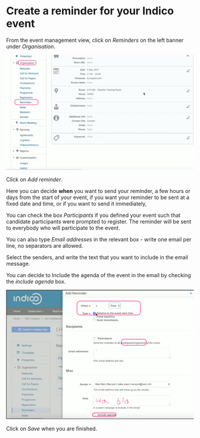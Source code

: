 # Create a reminder for your Indico event

From the event management view, click on _Reminders_ on the left banner under _Organisation_.

![](/assets/reminders_entry.png)

Click on _Add reminder_.

Here you can decide **when** you want to send your reminder, a few hours or days from the start of your event, if you want your reminder to be sent at a fixed date and time, or if you want to send it immediately, 

You can check the box _Participants_ if you defined your event such that candidate participants were prompted to register. The reminder will be sent to everybody who will participate to the event.

You can also type _Email addresses_ in the relevant box - write one email per line, no separators are allowed.

Select the senders, and write the text that you want to include in the email message.

You can decide to Include the agenda of the event in the email by checking the _include agenda_ box.

![](/assets/reminders.png)

Click on _Save_ when you are finished.

